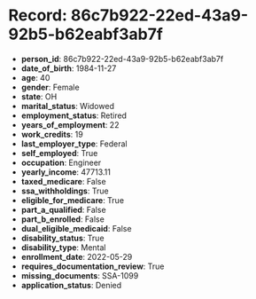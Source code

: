 # Record: 86c7b922-22ed-43a9-92b5-b62eabf3ab7f

- **person_id**: 86c7b922-22ed-43a9-92b5-b62eabf3ab7f
- **date_of_birth**: 1984-11-27
- **age**: 40
- **gender**: Female
- **state**: OH
- **marital_status**: Widowed
- **employment_status**: Retired
- **years_of_employment**: 22
- **work_credits**: 19
- **last_employer_type**: Federal
- **self_employed**: True
- **occupation**: Engineer
- **yearly_income**: 47713.11
- **taxed_medicare**: False
- **ssa_withholdings**: True
- **eligible_for_medicare**: True
- **part_a_qualified**: False
- **part_b_enrolled**: False
- **dual_eligible_medicaid**: False
- **disability_status**: True
- **disability_type**: Mental
- **enrollment_date**: 2022-05-29
- **requires_documentation_review**: True
- **missing_documents**: SSA-1099
- **application_status**: Denied